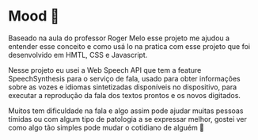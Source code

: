 # Mood 💬
Baseado na aula do professor Roger Melo esse projeto me ajudou a entender esse conceito e como usá lo na pratica com esse projeto que foi desenvolvido em HMTL, CSS e Javascript.

Nesse projeto eu usei a Web Speech API que tem a feature SpeechSynthesis para o serviço de fala, usado para obter informações sobre as vozes e idiomas sintetizadas disponíveis no dispositivo, para executar a reprodução da fala dos textos prontos e os novos digitados.

Muitos tem dificuldade na fala e algo assim pode ajudar muitas pessoas tímidas ou com algum tipo de patologia a se expressar melhor, gostei ver como algo tão simples pode mudar o cotidiano de alguém 🎉
